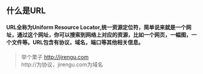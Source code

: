 ## 什么是URL
#### URL全称为Uniform Resource Locator,统一资源定位符，简单说来就是一个网址，通过这个网址，你可以搜索到网络上对应的资源，比如一个网页，一幅图，一个文件等。URL包含有协议，域名，端口等其他相关信息。
> 举个栗子  http://jirengu.com   
   http://为协议，jirengu.com为域名

